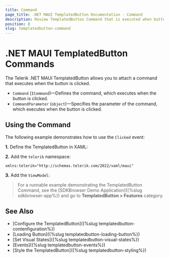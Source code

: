 ```yaml
---
title: Command
page_title: .NET MAUI TemplatedButton Documentation - Command
description: Review TemplatedButton Command that is executed when button is clicked. 
position: 8
slug: templatedbutton-command
---
```


# .NET MAUI TemplatedButton Commands

The Telerik .NET MAUI TemplatedButton allows you to attach a command that executes when the button is clicked.

* `Command` (`ICommand`)&mdash;Defines the command, which executes when the button is clicked.
* `CommandParameter` (`object`)&mdash;Specifies the parameter of the command, which executes when the button is clicked.

## Using the Command

The following example demonstrates how to use the `Clicked` event:

**1.** Define the TemplatedButton in XAML:

<snippet id='templatedbutton-command-xaml' />

**2.** Add the `telerik` namespace:

```XAML
xmlns:telerik="http://schemas.telerik.com/2022/xaml/maui"
```

**3.** Add the `ViewModel`:

<snippet id='templatedbutton-command-viewmodel' />

> For a runnable example demonstrating the TemplatedButton Command, see the [SDKBrowser Demo Application]({%slug sdkbrowser-app%}) and go to **TemplatedButton > Features** category.

## See Also

- [Configure the TemplatedButton]({%slug templatedbutton-contenfiguration%})
- [Loading Button]({%slug templatedbutton-loading-button%})
- [Set Visual States]({%slug templatedbutton-visual-states%})
- [Events]({%slug templatedbutton-events%})
- [Style the TemplatedButton]({%slug templatedbutton-styling%})
